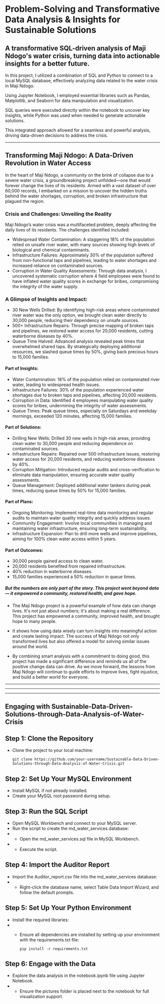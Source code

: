 # Problem-Solving and Transformative Data Analysis & Insights for Sustainable Solutions


## A transformative SQL-driven analysis of Maji Ndogo's water crisis, turning data into actionable insights for a better future.


In this project, I utilized a combination of SQL and Python to connect to a local MySQL database, effectively analyzing data related to the water crisis in Maji Ndogo. 

Using Jupyter Notebook, I employed essential libraries such as Pandas, Matplotlib, and Seaborn for data manipulation and visualization. 

SQL queries were executed directly within the notebook to uncover key insights, while Python was used when needed to generate actionable solutions. 

This integrated approach allowed for a seamless and powerful analysis, driving data-driven decisions to address the crisis.


---------------------------------------------------------------------------------------------------------------------------------------------------------------------------------------------------------------------

## Transforming Maji Ndogo: A Data-Driven Revolution in Water Access

In the heart of Maji Ndogo, a community on the brink of collapse due to a severe water crisis, a groundbreaking project unfolded—one that would forever change the lives of its residents. Armed with a vast dataset of over 60,000 records, I embarked on a mission to uncover the hidden truths behind the water shortages, corruption, and broken infrastructure that plagued the region.


### Crisis and Challenges: Unveiling the Reality

Maji Ndogo’s water crisis was a multifaceted problem, deeply affecting the daily lives of its residents. The challenges identified included:

- Widespread Water Contamination: A staggering 18% of the population relied on unsafe river water, with many sources showing high levels of biological and chemical contaminants.
- Infrastructure Failures: Approximately 30% of the population suffered from non-functional taps and pipelines, leading to water shortages and increased reliance on contaminated sources.
- Corruption in Water Quality Assessments: Through data analysis, I uncovered systematic corruption where 4 field employees were found to have inflated water quality scores in exchange for bribes, compromising the integrity of the water supply.


### A Glimpse of Insights and Impact:

- 30 New Wells Drilled: By identifying high-risk areas where contaminated river water was the only option, we brought clean water directly to 30,000 people, reducing their dependency on unsafe sources.
- 500+ Infrastructure Repairs: Through precise mapping of broken taps and pipelines, we restored water access for 20,000 residents, cutting waterborne diseases by 40%.
- Queue Time Halved: Advanced analysis revealed peak times that overwhelmed shared taps. By strategically deploying additional resources, we slashed queue times by 50%, giving back precious hours to 15,000 families.


#### Part of Insights:

- Water Contamination: 18% of the population relied on contaminated river water, leading to widespread health issues.
- Infrastructure Failures: 30% of the population experienced water shortages due to broken taps and pipelines, affecting 20,000 residents.
- Corruption in Data: Identified 4 employees manipulating water quality scores for bribes, undermining the integrity of water assessments.
- Queue Times: Peak queue times, especially on Saturdays and weekday mornings, exceeded 120 minutes, affecting 15,000 families.

#### Part of Solutions:

- Drilling New Wells: Drilled 30 new wells in high-risk areas, providing clean water to 30,000 people and reducing dependence on contaminated sources.
- Infrastructure Repairs: Repaired over 500 infrastructure issues, restoring water access for 20,000 residents, and reducing waterborne diseases by 40%.
- Corruption Mitigation: Introduced regular audits and cross-verification to eliminate data manipulation, ensuring accurate water quality assessments.
- Queue Management: Deployed additional water tankers during peak times, reducing queue times by 50% for 15,000 families.

#### Part of Plans:

- Ongoing Monitoring: Implement real-time data monitoring and regular audits to maintain water quality integrity and quickly address issues.
- Community Engagement: Involve local communities in managing and maintaining water infrastructure, ensuring long-term sustainability.
- Infrastructure Expansion: Plan to drill more wells and improve pipelines, aiming for 100% clean water access within 5 years.

#### Part of Outcomes:

- 30,000 people gained access to clean water.
- 20,000 residents benefited from repaired infrastructure.
- 40% reduction in waterborne diseases.
- 15,000 families experienced a 50% reduction in queue times.





##### But the numbers are only part of the story. This project went beyond data— it empowered a community, restored health, and gave hope. 


- The Maji Ndogo project is a powerful example of how data can change lives. It's not just about numbers; it's about making a real difference. This project has empowered a community, improved health, and brought hope to many people. 


- It shows how using data wisely can turn insights into meaningful action and create lasting impact. The success of Maji Ndogo not only transformed lives but also offered a model for solving similar issues around the world. 

- By combining smart analysis with a commitment to doing good, this project has made a significant difference and reminds us all of the positive change data can drive. As we move forward, the lessons from Maji Ndogo will continue to guide efforts to improve lives, fight injustice, and build a better world for everyone.

---------------------------------------------------------------------------------------------------------------------------------------------------------------------------------------------------------------------
---------------------------------------------------------------------------------------------------------------------------------------------------------------------------------------------------------------------
---------------------------------------------------------------------------------------------------------------------------------------------------------------------------------------------------------------------

## Engaging with Sustainable-Data-Driven-Solutions-through-Data-Analysis-of-Water-Crisis


## Step 1: Clone the Repository

- Clone the project to your local machine:

      git clone https://github.com/your-username/Sustainable-Data-Driven-Solutions-through-Data-Analysis-of-Water-Crisis.git


## Step 2: Set Up Your MySQL Environment

- Install MySQL if not already installed.
- Create your MySQL root password during setup.
## Step 3: Run the SQL Script

- Open MySQL Workbench and connect to your MySQL server.
- Run the script to create the md_water_services database:
- - Open the md_water_services.sql file in MySQL Workbench.
- - Execute the script.
  
## Step 4: Import the Auditor Report

- Import the Auditor_report.csv file into the md_water_services database:
- - Right-click the database name, select Table Data Import Wizard, and follow the default prompts.

## Step 5: Set Up Your Python Environment

- Install the required libraries:
- - Ensure all dependencies are installed by setting up your environment with the requirements.txt file:

        pip install -r requirements.txt

## Step 6: Engage with the Data

- Explore the data analysis in the notebook.ipynb file using Jupyter Notebook.
- - Ensure the pictures folder is placed next to the notebook for full visualization support.




